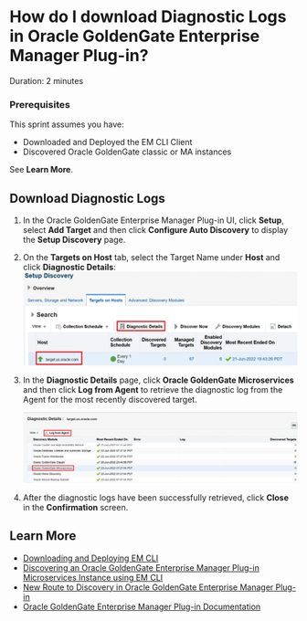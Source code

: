 # How do I download Diagnostic Logs in Oracle GoldenGate Enterprise Manager Plug-in?
Duration: 2 minutes

### Prerequisites
This sprint assumes you have:
  * Downloaded and Deployed the EM CLI Client
  * Discovered Oracle GoldenGate classic or MA instances

See **Learn More**.

## Download Diagnostic Logs

1. In the Oracle GoldenGate Enterprise Manager Plug-in UI, click **Setup**, select **Add Target** and then click **Configure Auto Discovery** to display the **Setup Discovery** page.
2. On the **Targets on Host** tab, select the Target Name under **Host** and click **Diagnostic Details**:
  ![Select Target Name and click Diagnostic Details.](./images/select-target.png " ")  

3. In the **Diagnostic Details** page, click **Oracle GoldenGate Microservices** and then click **Log from Agent** to retrieve the diagnostic log from the Agent for the most recently discovered target.

    ![Click Log from Agent.](./images/ma-log-from-agent.png " ")
4. After the diagnostic logs have been successfully retrieved, click **Close** in the **Confirmation** screen.


## Learn More

* [Downloading and Deploying EM CLI ](https://docs.oracle.com/en/enterprise-manager/cloud-control/enterprise-manager-cloud-control/13.4/emcli/downloading-and-deploying-em-cli.html#GUID-5DD77C55-387D-43C3-9DC2-2245569A6AFF)
* [Discovering an Oracle GoldenGate Enterprise Manager Plug-in Microservices Instance using EM CLI](https://docs.oracle.com/en/middleware/goldengate/emplugin/13.5.1/empug/discovering-oracle-goldengate-targets-ma-instance-emcli.html#GUID-57AA8120-69C2-4818-9021-91E5F8BFFB7C)
* [New Route to Discovery in Oracle GoldenGate Enterprise Manager Plug-in](https://blogs.oracle.com/dataintegration/post/new-route-to-discovery-in-oracle-goldengate-enterprise-manager-plug-in-134200)
* [Oracle GoldenGate Enterprise Manager Plug-in Documentation](https://docs.oracle.com/en/middleware/goldengate/emplugin/index.html)
